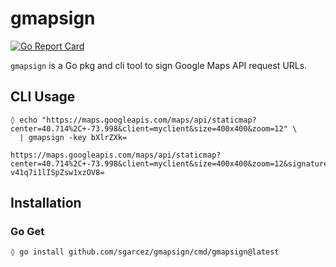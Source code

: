 # gmapsign

[![Go Report Card](https://goreportcard.com/badge/github.com/sgarcez/gmapsign)](https://goreportcard.com/report/github.com/sgarcez/gmapsign)


`gmapsign` is a Go pkg and cli tool to sign Google Maps API request URLs.

## CLI Usage

```console
◊ echo "https://maps.googleapis.com/maps/api/staticmap?center=40.714%2C+-73.998&client=myclient&size=400x400&zoom=12" \
  | gmapsign -key bXlrZXk=

https://maps.googleapis.com/maps/api/staticmap?center=40.714%2C+-73.998&client=myclient&size=400x400&zoom=12&signature=C1UG9w-v41q7i1lISpZsw1xzOV8=
```

## Installation

### Go Get

```console
◊ go install github.com/sgarcez/gmapsign/cmd/gmapsign@latest
```
